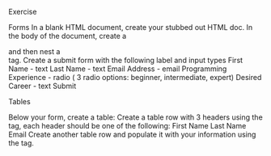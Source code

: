 Exercise

Forms
In a blank HTML document, create your stubbed out HTML doc.
In the body of the document, create a <div> and then nest a <form> tag.
Create a submit form with the following label and input types
First Name - text
Last Name - text
Email Address - email
Programming Experience - radio ( 3 radio options: beginner, intermediate, expert)
Desired Career - text
Submit

Tables

Below your form, create a table:
Create a table row with 3 headers using the <th> tag, each header should be one of the following:
First Name
Last Name
Email
Create another table row and populate it with your information using the <td> tag.
